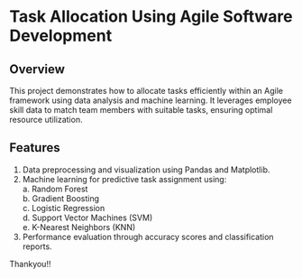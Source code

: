 # Task Allocation Using Agile Software Development
## Overview
This project demonstrates how to allocate tasks efficiently within an Agile framework using data analysis and machine learning. It leverages employee skill data to match team members with suitable tasks, ensuring optimal resource utilization.

## Features
1. Data preprocessing and visualization using Pandas and Matplotlib.
2. Machine learning for predictive task assignment using:  
  a. Random Forest  
  b. Gradient Boosting  
 c. Logistic Regression  
 d. Support Vector Machines (SVM)  
  e. K-Nearest Neighbors (KNN)  
3. Performance evaluation through accuracy scores and classification reports.

Thankyou!!
